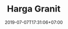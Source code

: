 ---
title: "Harga Granit"
date: 2019-07-07T17:31:06+07:00
draft: true
layout: ""
type: ""
descripton: ""
images: [

]
category: [
    
]
tag: [
    
]
---